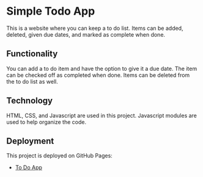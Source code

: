 # Simple Todo App

This is a website where you can keep a to do list. Items can be added, deleted, given due dates, and marked as complete when done.

## Functionality

You can add a to do item and have the option to give it a due date. The item can be checked off as completed when done. Items can be deleted from the to do list as well.

## Technology

HTML, CSS, and Javascript are used in this project. Javascript modules are used to help organize the code.

## Deployment

This project is deployed on GitHub Pages:

- [To Do App](https://carrie-v.github.io/se_project_todo-app/)
